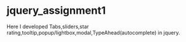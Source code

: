 # jquery_assignment1

 Here I developed Tabs,sliders,star rating,tooltip,popup/lightbox,modal,TypeAhead(autocomplete) in jquery.
